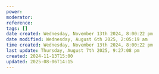 ```yaml
---
power: 
moderator: 
reference: 
tags: []
date created: Wednesday, November 13th 2024, 8:00:22 pm
date modified: Wednesday, August 6th 2025, 2:05:19 am
time created: Wednesday, November 13th 2024, 8:00:22 pm
last update: Thursday, August 7th 2025, 9:27:08 pm
created: 2024-11-13T15:00
updated: 2025-08-06T14:15
---
```

